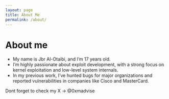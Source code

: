 ```yaml
---
layout: page
title: About Me
permalink: /about/
---
```


# About me 
- My name is Jbr Al-Otaibi, and I’m 17 years old.
- I’m highly passionate about exploit development, with a strong focus on kernel exploitation and low-level system internals.
- In my previous work, I’ve hunted bugs for major organizations and reported vulnerabilities in companies like Cisco and MasterCard.

Dont forget to check my X -> @0xmadvise

